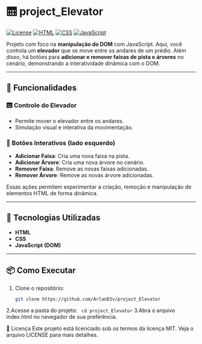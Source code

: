 # 🛗 project_Elevator

[![License](https://img.shields.io/badge/license-MIT-blue.svg)](LICENSE)
[![HTML](https://img.shields.io/badge/HTML-5-orange?logo=html5)](#)
[![CSS](https://img.shields.io/badge/CSS-3-blue?logo=css3)](#)
[![JavaScript](https://img.shields.io/badge/JavaScript-ES6-yellow?logo=javascript)](#)

Projeto com foco na **manipulação do DOM** com JavaScript. Aqui, você controla um **elevador** que se move entre os andares de um prédio. Além disso, há botões para **adicionar e remover faixas de pista e árvores** no cenário, demonstrando a interatividade dinâmica com o DOM.

---

## 🚀 Funcionalidades

### 🛗 Controle do Elevador
- Permite mover o elevador entre os andares.
- Simulação visual e interativa da movimentação.

### 🌳 Botões Interativos (lado esquerdo)
- **Adicionar Faixa**: Cria uma nova faixa na pista.
- **Adicionar Árvore**: Cria uma nova árvore no cenário.
- **Remover Faixa**: Remove as novas faixas adicionadas.
- **Remover Árvore**: Remove as novas árvore adicionadas.

Essas ações permitem experimentar a criação, remoção e manipulação de elementos HTML de forma dinâmica.

---

## 🧰 Tecnologias Utilizadas

- **HTML**
- **CSS**
- **JavaScript (DOM)**

---

## 📦 Como Executar

1. Clone o repositório:
   ```bash
   git clone https://github.com/ArlanD3v/project_Elevator
2.Acesse a pasta do projeto:
  ` cd project_Elevator`
3.Abra o arquivo index.html no navegador de sua preferência.

📄 Licença
Este projeto está licenciado sob os termos da licença MIT. Veja o arquivo LICENSE para mais detalhes.
